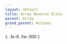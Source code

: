```yaml
---
layout: default
title: Array Reverse Slice
parent: Array
grand_parent: Actions
---
```

{: .fs-6 .fw-300 }
